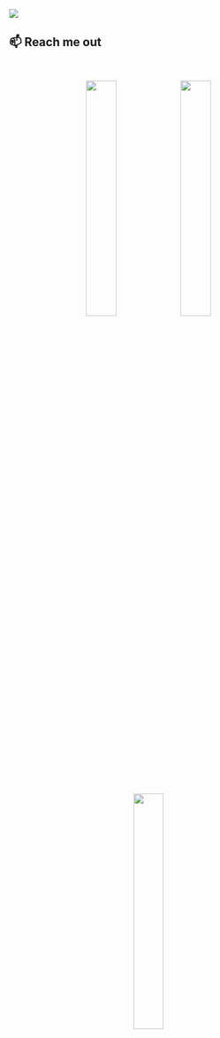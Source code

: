 <img src="https://i.ibb.co/4dmcwQc/new.jpg">

## :mailbox: Reach me out

<br />

<p align="center">
<a href="https://www.facebook.com/profile.php?id=100007616027360"><img width="33%" src="https://i.ibb.co/Ttg5NzK/in.png"/></a>
<a href="https://www.facebook.com/profile.php?id=100007616027360"><img width="33%" src="https://i.ibb.co/n69t0Vm/be.png"/></a>
<a href="https://www.facebook.com/profile.php?id=100007616027360"><img width="33%" src="https://i.ibb.co/hM4nqJc/fb.png"/></a>
</p>

